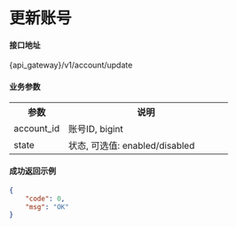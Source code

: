 # 更新账号

#### 接口地址

{api_gateway}/v1/account/update

#### 业务参数
<table width="100%">
    <tr>
      <th width="25%">参数</th>
      <th>说明</th>
    </tr>
    <tr>
      <td>account_id</td>
      <td>账号ID, bigint</td>
    </tr>
    <tr>
      <td>state</td>
      <td>状态, 可选值: enabled/disabled</td>
    </tr>
</table>

#### 成功返回示例

```json
{
    "code": 0,
    "msg": "OK"
}
```
